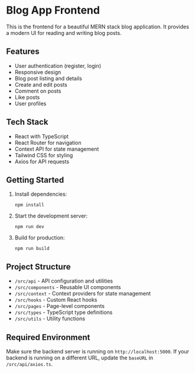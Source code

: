 # Blog App Frontend

This is the frontend for a beautiful MERN stack blog application. It provides a modern UI for reading and writing blog posts.

## Features

- User authentication (register, login)
- Responsive design
- Blog post listing and details
- Create and edit posts
- Comment on posts
- Like posts
- User profiles

## Tech Stack

- React with TypeScript
- React Router for navigation
- Context API for state management
- Tailwind CSS for styling
- Axios for API requests

## Getting Started

1. Install dependencies:
   ```
   npm install
   ```

2. Start the development server:
   ```
   npm run dev
   ```

3. Build for production:
   ```
   npm run build
   ```

## Project Structure

- `/src/api` - API configuration and utilities
- `/src/components` - Reusable UI components
- `/src/context` - Context providers for state management
- `/src/hooks` - Custom React hooks
- `/src/pages` - Page-level components
- `/src/types` - TypeScript type definitions
- `/src/utils` - Utility functions

## Required Environment

Make sure the backend server is running on `http://localhost:5000`. If your backend is running on a different URL, update the `baseURL` in `/src/api/axios.ts`.

